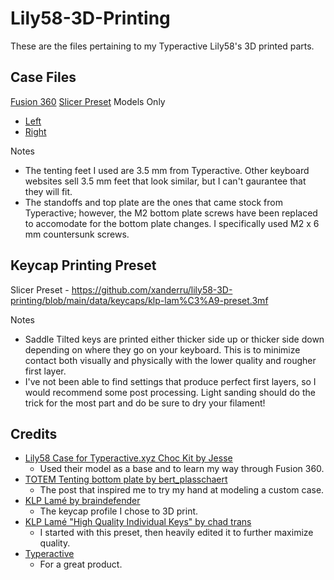 # Lily58-3D-Printing
These are the files pertaining to my Typeractive Lily58's 3D printed parts.

## Case Files
[Fusion 360](https://github.com/xanderru/lily58-3D-printing/blob/main/data/case/lily58-typeractive-choc-case.f3d)
[Slicer Preset](https://github.com/xanderru/lily58-3D-printing/blob/main/data/case/lily58-preset.3mf)
Models Only
- [Left](https://github.com/xanderru/lily58-3D-printing/blob/main/data/case/left.stl) 
- [Right](https://github.com/xanderru/lily58-3D-printing/blob/main/data/case/right.stl)
  
Notes
- The tenting feet I used are 3.5 mm from Typeractive. Other keyboard websites sell 3.5 mm feet that look similar, but I can't gaurantee that they will fit.
- The standoffs and top plate are the ones that came stock from Typeractive; however, the M2 bottom plate screws have been replaced to accomodate for the bottom plate changes. I specifically used M2 x 6 mm countersunk screws.

## Keycap Printing Preset
Slicer Preset - https://github.com/xanderru/lily58-3D-printing/blob/main/data/keycaps/klp-lam%C3%A9-preset.3mf

Notes
- Saddle Tilted keys are printed either thicker side up or thicker side down depending on where they go on your keyboard. This is to minimize contact both visually and physically with the lower quality and rougher first layer.
- I've not been able to find settings that produce perfect first layers, so I would recommend some post processing. Light sanding should do the trick for the most part and do be sure to dry your filament!

## Credits
- [Lily58 Case for Typeractive.xyz Choc Kit by Jesse](https://www.printables.com/model/785838-lily58-case-for-typeractivexyz-choc-kit)
  - Used their model as a base and to learn my way through Fusion 360.
- [TOTEM Tenting bottom plate by bert_plasschaert](https://www.reddit.com/r/ErgoMechKeyboards/comments/1dmirsg/totem_tenting_bottom_plate/)
  - The post that inspired me to try my hand at modeling a custom case.
- [KLP Lamé by braindefender](https://github.com/braindefender/KLP-Lame-Keycaps)  
  - The keycap profile I chose to 3D print.
- [KLP Lamé "High Quality Individual Keys" by chad trans](https://makerworld.com/en/models/196991-klp-lame-kailh-choc-keycaps?from=search#profileId-513815)
  - I started with this preset, then heavily edited it to further maximize quality. 
- [Typeractive](https://typeractive.xyz/)
  - For a great product.
